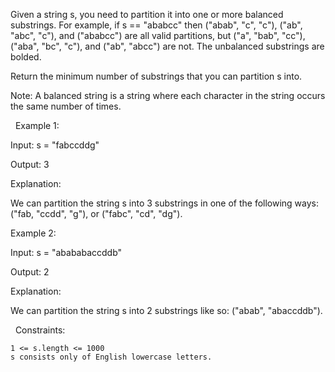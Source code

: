 Given a string s, you need to partition it into one or more balanced substrings. For example, if s == "ababcc" then ("abab", "c", "c"), ("ab", "abc", "c"), and ("ababcc") are all valid partitions, but ("a", "bab", "cc"), ("aba", "bc", "c"), and ("ab", "abcc") are not. The unbalanced substrings are bolded.

Return the minimum number of substrings that you can partition s into.

Note: A balanced string is a string where each character in the string occurs the same number of times.

 
Example 1:


Input: s = "fabccddg"

Output: 3

Explanation:

We can partition the string s into 3 substrings in one of the following ways: ("fab, "ccdd", "g"), or ("fabc", "cd", "dg").


Example 2:


Input: s = "abababaccddb"

Output: 2

Explanation:

We can partition the string s into 2 substrings like so: ("abab", "abaccddb").


 
Constraints:


	1 <= s.length <= 1000
	s consists only of English lowercase letters.

